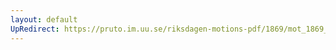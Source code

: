 ```yaml
---
layout: default
UpRedirect: https://pruto.im.uu.se/riksdagen-motions-pdf/1869/mot_1869__fk__49/mot_1869__fk__49-001.pdf
---
```

